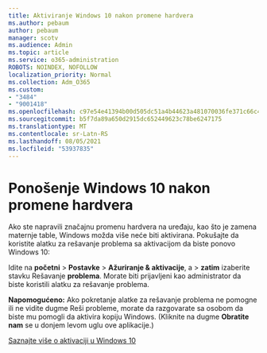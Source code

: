 ```yaml
---
title: Aktiviranje Windows 10 nakon promene hardvera
ms.author: pebaum
author: pebaum
manager: scotv
ms.audience: Admin
ms.topic: article
ms.service: o365-administration
ROBOTS: NOINDEX, NOFOLLOW
localization_priority: Normal
ms.collection: Adm_O365
ms.custom:
- "3484"
- "9001418"
ms.openlocfilehash: c97e54e41394b00d505dc51a4b44623a481070036fe371c66c4bba5afd362663
ms.sourcegitcommit: b5f7da89a650d2915dc652449623c78be6247175
ms.translationtype: MT
ms.contentlocale: sr-Latn-RS
ms.lasthandoff: 08/05/2021
ms.locfileid: "53937835"
---
```

# <a name="reactivating-windows-10-after-a-hardware-change"></a>Ponošenje Windows 10 nakon promene hardvera

Ako ste napravili značajnu promenu hardvera na uređaju, kao što je zamena maternje table, Windows možda više neće biti aktivirana. Pokušajte da koristite alatku za rešavanje problema sa aktivacijom da biste ponovo Windows 10:

Idite na **početni**  >  **Postavke**  >  **Ažuriranje & aktivacije**, a  >  **zatim** izaberite stavku Rešavanje **problema**. Morate biti prijavljeni kao administrator da biste koristili alatku za rešavanje problema.

**Napomogućeno:** Ako pokretanje alatke za rešavanje problema ne pomogne  ili ne vidite dugme Reši probleme, morate da razgovarate sa osobom da biste mu pomogli da aktivira kopiju Windows. (Kliknite na dugme **Obratite nam** se u donjem levom uglu ove aplikacije.)

[Saznajte više o aktivaciji u Windows 10](https://support.microsoft.com/help/12440/windows-10-activate)
